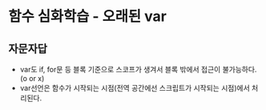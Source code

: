 # 함수 심화학습 - 오래된 var

## 자문자답
* var도 if, for문 등 블록 기준으로 스코프가 생겨서 블록 밖에서 접근이 불가능하다.(o or x)
* var선언은 함수가 시작되는 시점(전역 공간에선 스크립트가 시작되는 시점)에서 처리된다.

